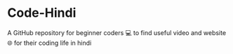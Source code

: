 # Code-Hindi
A GitHub repository for beginner coders 💻 to find useful video and website 🌐 for their coding life in hindi
